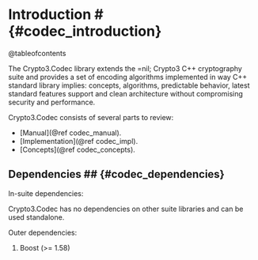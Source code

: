 # Introduction # {#codec_introduction}

@tableofcontents

The Crypto3.Codec library extends the =nil; Crypto3 C++
 cryptography suite and provides a set of encoding
algorithms implemented in way C++ standard library
implies: concepts, algorithms, predictable behavior,
latest standard features support and clean architecture
without compromising security and performance.
  
Crypto3.Codec consists of several parts to review:
* [Manual](@ref codec_manual).
* [Implementation](@ref codec_impl).
* [Concepts](@ref codec_concepts).

## Dependencies ## {#codec_dependencies}

In-suite dependencies:

Crypto3.Codec has no dependencies on other suite libraries and can be used standalone.

Outer dependencies:
1. Boost (>= 1.58)